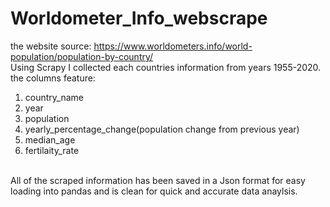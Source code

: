# Worldometer_Info_webscrape
the website source: https://www.worldometers.info/world-population/population-by-country/
<br>
Using Scrapy I collected each countries information from years 1955-2020.
the columns feature:
1. country_name
2. year
3. population
4. yearly_percentage_change(population change from previous year)
5. median_age
6. fertilaity_rate
<br> 
All of the scraped information has been saved in a Json format for easy loading into pandas and is clean for quick and accurate data anaylsis.
